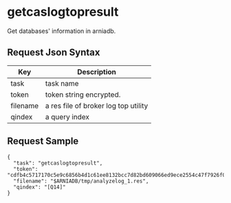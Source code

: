 # getcaslogtopresult

Get databases' information in arniadb.

## Request Json Syntax

| **Key** | **Description** |
| --- | --- |
| task | task name |
| token | token string encrypted. |
| filename | a res file of broker log top utility |
| qindex | a query index |


## Request Sample

```
{
  "task": "getcaslogtopresult",
  "token": "cdfb4c5717170c5e9c6856b4d1c61ee8132bcc7d82bd609066ed9ece2554c47f7926f07dd201b6aa",
  "filename": "$ARNIADB/tmp/analyzelog_1.res",
  "qindex": "[Q14]"
}
```
